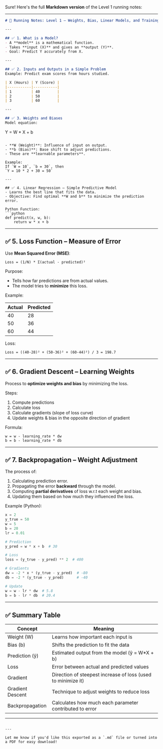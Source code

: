 Sure! Here's the full **Markdown version** of the Level 1 running notes:

---

```markdown
# 📝 Running Notes: Level 1 – Weights, Bias, Linear Models, and Training Basics

---

## ✅ 1. What is a Model?
- A **model** is a mathematical function.
- Takes **input (X)** and gives an **output (Y)**.
- Goal: Predict Y accurately from X.

---

## ✅ 2. Inputs and Outputs in a Simple Problem
Example: Predict exam scores from hours studied.

| X (Hours) | Y (Score) |
|-----------|-----------|
| 1         | 40        |
| 2         | 50        |
| 3         | 60        |

---

## ✅ 3. Weights and Biases
Model equation:

```
Y = W * X + b
```

- **W (Weight)**: Influence of input on output.
- **b (Bias)**: Base shift to adjust predictions.
- These are **learnable parameters**.

Example:  
If `W = 10`, `b = 30`, then  
`Y = 10 * 2 + 30 = 50`

---

## ✅ 4. Linear Regression – Simple Predictive Model
- Learns the best line that fits the data.
- Objective: Find optimal **W and b** to minimize the prediction error.

Python Function:
```python
def predict(x, w, b):
    return w * x + b
```

---

## ✅ 5. Loss Function – Measure of Error

Use **Mean Squared Error (MSE)**:
```
Loss = (1/N) * Σ(actual - predicted)²
```

Purpose:
- Tells how far predictions are from actual values.
- The model tries to **minimize** this loss.

Example:

| Actual | Predicted |
|--------|-----------|
| 40     | 28        |
| 50     | 36        |
| 60     | 44        |

Loss:
```
Loss = ((40-28)² + (50-36)² + (60-44)²) / 3 = 198.7
```

---

## ✅ 6. Gradient Descent – Learning Weights

Process to **optimize weights and bias** by minimizing the loss.

Steps:
1. Compute predictions
2. Calculate loss
3. Calculate gradients (slope of loss curve)
4. Update weights & bias in the opposite direction of gradient

Formula:
```
w = w - learning_rate * dw
b = b - learning_rate * db
```

---

## ✅ 7. Backpropagation – Weight Adjustment

The process of:
1. Calculating prediction error.
2. Propagating the error **backward** through the model.
3. Computing **partial derivatives** of loss w.r.t each weight and bias.
4. Updating them based on how much they influenced the loss.

Example (Python):
```python
x = 2
y_true = 50
w = 5
b = 20
lr = 0.01

# Prediction
y_pred = w * x + b  # 30

# Loss
loss = (y_true - y_pred) ** 2  # 400

# Gradients
dw = -2 * x * (y_true - y_pred)  # -80
db = -2 * (y_true - y_pred)      # -40

# Update
w = w - lr * dw  # 5.8
b = b - lr * db  # 20.4
```

---

## ✅ Summary Table

| Concept           | Meaning                                                                 |
|------------------|-------------------------------------------------------------------------|
| Weight (W)        | Learns how important each input is                                      |
| Bias (b)          | Shifts the prediction to fit the data                                   |
| Prediction (ŷ)    | Estimated output from the model (ŷ = W*X + b)                           |
| Loss              | Error between actual and predicted values                               |
| Gradient          | Direction of steepest increase of loss (used to minimize it)            |
| Gradient Descent  | Technique to adjust weights to reduce loss                              |
| Backpropagation   | Calculates how much each parameter contributed to error                 |

---
```

---

Let me know if you'd like this exported as a `.md` file or turned into a PDF for easy download!
